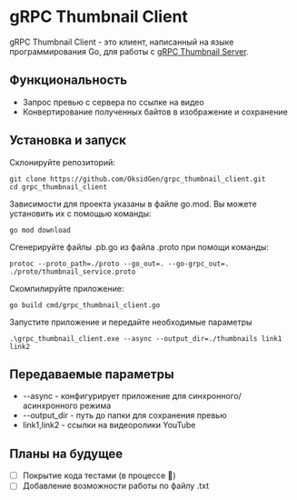 # gRPC Thumbnail Client
gRPC Thumbnail Client - это клиент, написанный на языке программирования Go, для работы с [gRPC Thumbnail Server](https://github.com/OksidGen/grpc_thumbnail_server.git).

## Функциональность
- Запрос превью с сервера по ссылке на видео
- Конвертирование полученных байтов в изображение и сохранение

## Установка и запуск
Склонируйте репозиторий:
```
git clone https://github.com/OksidGen/grpc_thumbnail_client.git
cd grpc_thumbnail_client
```
Зависимости для проекта указаны в файле go.mod. Вы можете установить их с помощью команды:
```
go mod download
```
Сгенерируйте файлы .pb.go из файла .proto при помощи команды:
```
protoc --proto_path=./proto --go_out=. --go-grpc_out=. ./proto/thumbnail_service.proto
```
Скомпилируйте приложение:
```
go build cmd/grpc_thumbnail_client.go
```
Запустите приложение и передайте необходимые параметры
```
.\grpc_thumbnail_client.exe --async --output_dir=./thumbnails link1 link2
```

## Передаваемые параметры

- --async - конфигурирует приложение для синхронного/асинхронного режима
- --output_dir - путь до папки для сохранения превью
- link1,link2 - ссылки на видеоролики YouTube

## Планы на будущее
 
- [ ] Покрытие кода тестами (в процессе 🚀)
- [ ] Добавление возможности работы по файлу .txt
